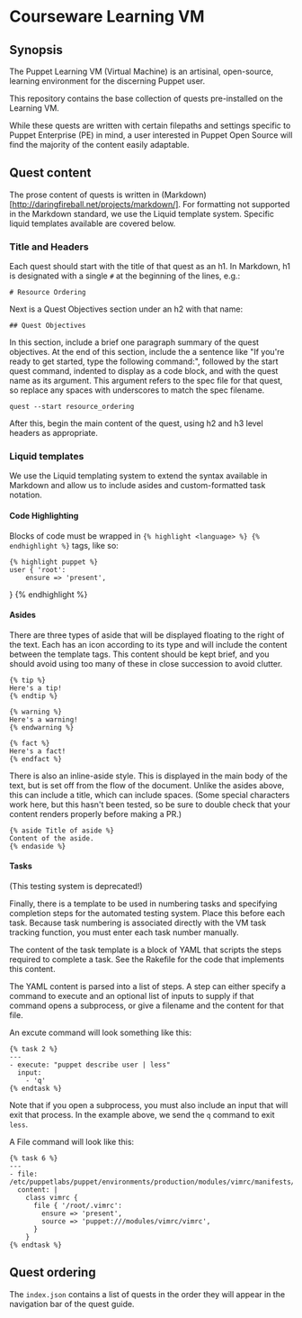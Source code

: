 # Courseware Learning VM

## Synopsis

The Puppet Learning VM (Virtual Machine) is an artisinal, open-source,
learning environment for the discerning Puppet user.

This repository contains the base collection of quests pre-installed
on the Learning VM.

While these quests are written with certain filepaths and settings specific
to Puppet Enterprise (PE) in mind, a user interested in Puppet Open Source will
find the majority of the content easily adaptable.

## Quest content

The prose content of quests is written in (Markdown)[http://daringfireball.net/projects/markdown/].
For formatting not supported in the Markdown standard, we use the Liquid template
system. Specific liquid templates available are covered below. 

### Title and Headers

Each quest should start with the title of that quest as an h1. In Markdown,
h1 is designated with a single `#` at the beginning of the lines, e.g.:

	# Resource Ordering
	
Next is a Quest Objectives section under an h2 with that name:

	## Quest Objectives
	
In this section, include a brief one paragraph summary of the quest
objectives. At the end of this section, include the a sentence like
"If you're ready to get started, type the following command:",
followed by the start quest command, indented to display as a code
block, and with the quest name as its argument. This argument
refers to the spec file for that quest, so replace any spaces
with underscores to match the spec filename.

    quest --start resource_ordering
    
After this, begin the main content of the quest, using h2 and h3
level headers as appropriate.

### Liquid templates

We use the Liquid templating system to extend the syntax available
in Markdown and allow us to include asides and custom-formatted
task notation.

#### Code Highlighting

Blocks of code must be wrapped in `{% highlight <language> %} {% endhighlight %}`
tags, like so:

	{% highlight puppet %}
	user { 'root':
  		ensure => 'present',
  }
  {% endhighlight %}

#### Asides

There are three types of aside that will be displayed floating
to the right of the text. Each has an icon according to its
type and will include the content between the template tags.
This content should be kept brief, and you should avoid using
too many of these in close succession to avoid clutter.

```
{% tip %}
Here's a tip!
{% endtip %}

{% warning %}
Here's a warning!
{% endwarning %}

{% fact %}
Here's a fact!
{% endfact %}
```

There is also an inline-aside style. This is displayed in the
main body of the text, but is set off from the flow of the document.
Unlike the asides above, this can include a title, which can include
spaces. (Some special characters work here, but this hasn't been
tested, so be sure to double check that your content renders properly
before making a PR.)

```
{% aside Title of aside %}
Content of the aside.
{% endaside %}
```

#### Tasks

(This testing system is deprecated!)

Finally, there is a template to be used in numbering tasks and specifying
completion steps for the automated testing system. Place this before
each task. Because task numbering is associated directly with the VM
task tracking function, you must enter each task number manually.

The content of the task template is a block of YAML that scripts
the steps required to complete a task. See the Rakefile for the
code that implements this content.

The YAML content is parsed into a list of steps. A step can either
specify a command to execute and an optional list of inputs to supply
if that command opens a subprocess, or give a filename and the content
for that file.

An excute command will look something like this:

```
{% task 2 %}
---
- execute: "puppet describe user | less"
  input:
    - 'q'
{% endtask %}
```

Note that if you open a subprocess, you must also include an
input that will exit that process. In the example above,
we send the `q` command to exit `less`.

A File command will look like this:

```
{% task 6 %}
---
- file: /etc/puppetlabs/puppet/environments/production/modules/vimrc/manifests/init.pp
  content: |
    class vimrc {
      file { '/root/.vimrc':
        ensure => 'present',
        source => 'puppet:///modules/vimrc/vimrc',
      }
    }
{% endtask %}
```

## Quest ordering

The `index.json` contains a list of quests in the order they will appear in the
navigation bar of the quest guide.
